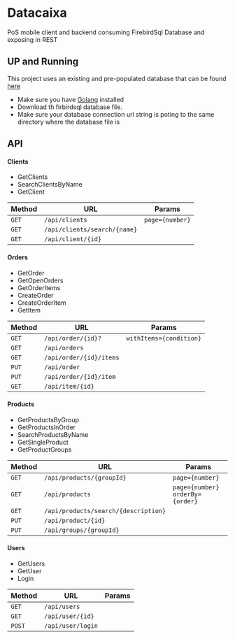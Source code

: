 # Datacaixa

PoS mobile client and backend consuming FirebirdSql Database and exposing in REST

## UP and Running

This project uses an existing and pre-populated database that can be found [here]()

- Make sure you have [Golang](https://golang.org) installed
- Download th firbirdsql database file.
- Make sure your database connection url string is poting to the same directory where the database file is

## API 

#### Clients
- GetClients
- SearchClientsByName
- GetClient

| Method   | URL            | Params             |
|----------|----------------|--------------------|
|```GET```     | ```/api/clients``` | ```page={number}``` |
|```GET```     | ```/api/clients/search/{name}``` |  |
|```GET```     | ```/api/client/{id}``` |  |

#### Orders
- GetOrder
- GetOpenOrders
- GetOrderItems
- CreateOrder
- CreateOrderItem
- GetItem

| Method   | URL            | Params             |
|----------|----------------|--------------------|
|```GET```     | ```/api/order/{id}?``` | ```withItems={condition}``` |
|```GET```     | ```/api/orders``` |  |
|```GET```     | ```/api/order/{id}/items``` |  |
|```PUT```     | ```/api/order``` |  |
|```PUT```     | ```/api/order/{id}/item``` |  |
|```GET```     | ```/api/item/{id}``` |  |

#### Products
- GetProductsByGroup
- GetProductsInOrder
- SearchProductsByName
- GetSingleProduct
- GetProductGroups

| Method   | URL            | Params             |
|----------|----------------|--------------------|
|```GET```     | ```/api/products/{groupId}``` |  ```page={number}``` |
|```GET```     | ```/api/products``` | ```page={number} orderBy={order}``` |
|```GET```     | ```/api/products/search/{description}``` | |
|```PUT```     | ```/api/product/{id}``` |  |
|```PUT```     | ```/api/groups/{groupId}``` |  |

#### Users
- GetUsers
- GetUser
- Login

| Method   | URL            | Params             |
|----------|----------------|--------------------|
|```GET```     | ```/api/users``` |  |
|```GET```     | ```/api/user/{id}``` |  |
|```POST```     | ```/api/user/login``` |  |

